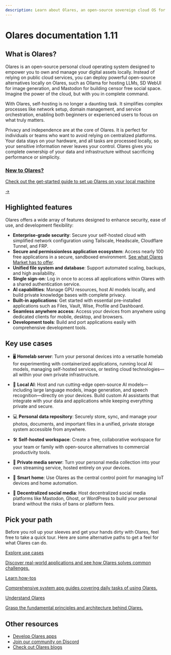 ```yaml
---
description: Learn about Olares, an open-source sovereign cloud OS for local AI. Discover how to self-host services, run AI applications, manage files, and collaborate securely with enterprise-grade features.
---
```

# Olares documentation <Badge type="warning">1.11</Badge>
## What is Olares?

Olares is an open-source personal cloud operating system designed to empower you to own and manage your digital assets locally. Instead of relying on public cloud services, you can deploy powerful open-source alternatives locally on Olares, such as Ollama for hosting LLMs, SD WebUI for image generation, and Mastodon for building censor free social space. Imagine the power of the cloud, but with you in complete command.

With Olares, self-hosting is no longer a daunting task. It simplifies complex processes like network setup, domain management, and service orchestration, enabling both beginners or experienced users to focus on what truly matters.

Privacy and independence are at the core of Olares. It is perfect for individuals or teams who want to avoid relying on centralized platforms. Your data stays on your hardware, and all tasks are processed locally, so your sensitive information never leaves your control. Olares gives you complete ownership of your data and infrastructure without sacrificing performance or simplicity.

<div class="cta">
  <a href="./get-started/">
    <div class="content">
      <h3>New to Olares?</h3>
      <p>Check out the get-started guide to set up Olares on your local machine</p>
    </div>
    <div class="arrow">→</div>
  </a>
</div>

## Highlighted features

Olares offers a wide array of features designed to enhance security, ease of use, and development flexibility:

- **Enterprise-grade security**: Secure your self-hosted cloud with simplified network configuration using Tailscale, Headscale, Cloudflare Tunnel, and FRP.
- **Secure and permissionless application ecosystem**: Access nearly 100 free applications in a secure, sandboxed environment. [See what Olares Market has to offer](https://market.olares.com/).
- **Unified file system and database**: Support automated scaling, backups, and high availability.
- **Single sign-on**: Log in once to access all applications within Olares with a shared authentication service.
- **AI capabilities**: Manage GPU resources, host AI models locally, and build private knowledge bases with complete privacy.
- **Built-in applications**: Get started with essential pre-installed applications such as Files, Vault, Wise, Profile and Dashboard.
- **Seamless anywhere access**: Access your devices from anywhere using dedicated clients for mobile, desktop, and browsers.
- **Development tools**: Build and port applications easily with comprehensive development tools.

## Key use cases

- 🖥️ **Homelab server**: Turn your personal devices into a versatile homelab for experimenting with containerized applications, running local AI models, managing self-hosted services, or testing cloud technologies—all within your own private infrastructure.
  
- 🤖 **Local AI**: Host and run cutting-edge open-source AI models—including large language models, image generation, and speech recognition—directly on your devices. Build custom AI assistants that integrate with your data and applications while keeping everything private and secure.

- 💻 **Personal data repository**: Securely store, sync, and manage your photos, documents, and important files in a unified, private storage system accessible from anywhere.

- 🛠️ **Self-hosted workspace**: Create a free, collaborative workspace for your team or family with open-source alternatives to commercial productivity tools.

- 🎥 **Private media server**: Turn your personal media collection into your own streaming service, hosted entirely on your devices.
- 🏡 **Smart home**: Use Olares as the central control point for managing IoT devices and home automation.
- 🤝 **Decentralized social media**: Host decentralized social media platforms like Mastodon, Ghost, or WordPress to build your personal brand without the risks of bans or platform fees.

## Pick your path

Before you roll up your sleeves and get your hands dirty with Olares, feel free to take a quick tour. Here are some alternative paths to get a feel for what Olares can do.

<div class="cta-container">
  <a href="/use-cases/" class="cta-link">
    <p class="cta-title">Explore use cases</p>
    <p class="cta-description">Discover real-world applications and see how Olares solves common challenges.</p>
  </a>
  <a href="./olares/" class="cta-link">
    <p class="cta-title">Learn how-tos</p>
    <p class="cta-description">Comprehensive system app guides covering daily tasks of using Olares.</p>
  </a>
  <a href="./concepts/" class="cta-link">
    <p class="cta-title">Understand Olares</p>
    <p class="cta-description">Grasp the fundamental principles and architecture behind Olares.</p>
  </a>
</div>

## Other resources

- [Develop Olares apps](../developer/develop/)
- [Join our community on Discord](https://discord.com/invite/BzfqrgQPDK)
- [Check out Olares blogs](https://blog.olares.com/)